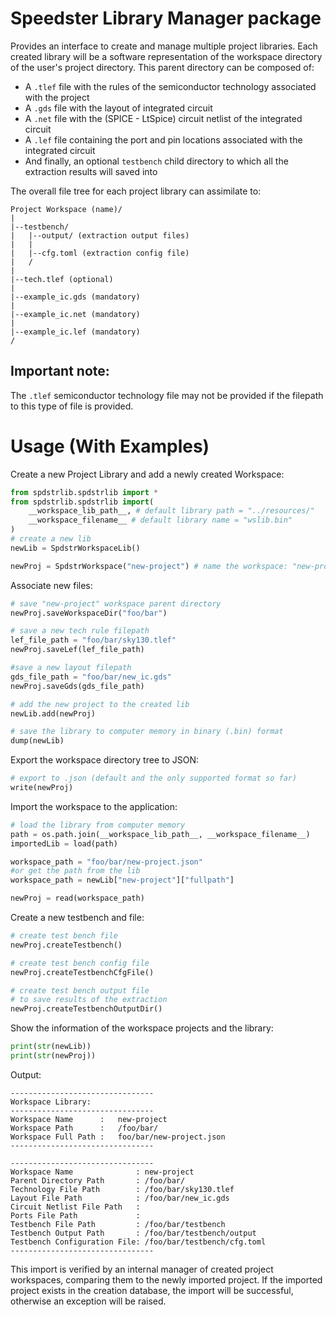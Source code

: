 # Speedster Library Manager package
Provides an interface to create and manage multiple project libraries.
Each created library will be a software representation of the workspace directory of the user's project directory. This parent directory can be composed of:
- A ```.tlef``` file with the rules of the semiconductor technology associated with the project
- A ```.gds``` file with the layout of integrated circuit
- A ```.net``` file with the (SPICE - LtSpice) circuit netlist of the integrated circuit
- A ```.lef``` file containing the port and pin locations associated with the integrated circuit
- And finally, an optional ```testbench``` child directory to which all the extraction results will saved into

The overall file tree for each project library can assimilate to:
```tree
Project Workspace (name)/
|
|--testbench/
|   |--output/ (extraction output files)
|   |
|   |--cfg.toml (extraction config file)
|   /
|
|--tech.tlef (optional)
|
|--example_ic.gds (mandatory)
|
|--example_ic.net (mandatory)
|
|--example_ic.lef (mandatory)
/
```

## Important note:

The ```.tlef``` semiconductor technology file may not be provided if the filepath to this type of file is provided.

# Usage (With Examples)
Create a new Project Library and add a newly created Workspace:
```Python
from spdstrlib.spdstrlib import *
from spdstrlib.spdstrlib import(
    __workspace_lib_path__, # default library path = "../resources/"
    __workspace_filename__ # default library name = "wslib.bin"
)
# create a new lib
newLib = SpdstrWorkspaceLib()

newProj = SpdstrWorkspace("new-project") # name the workspace: "new-project"
```

Associate new files:
```Python
# save "new-project" workspace parent directory
newProj.saveWorkspaceDir("foo/bar")

# save a new tech rule filepath
lef_file_path = "foo/bar/sky130.tlef"
newProj.saveLef(lef_file_path)

#save a new layout filepath
gds_file_path = "foo/bar/new_ic.gds"
newProj.saveGds(gds_file_path)

# add the new project to the created lib
newLib.add(newProj)

# save the library to computer memory in binary (.bin) format
dump(newLib)
```

Export the workspace directory tree to JSON:
```Python
# export to .json (default and the only supported format so far)
write(newProj)
``` 

Import the workspace to the application:
```Python
# load the library from computer memory
path = os.path.join(__workspace_lib_path__, __workspace_filename__)
importedLib = load(path)

workspace_path = "foo/bar/new-project.json"
#or get the path from the lib
workspace_path = newLib["new-project"]["fullpath"]

newProj = read(workspace_path)
```

Create a new testbench and file:
```Python
# create test bench file
newProj.createTestbench()

# create test bench config file
newProj.createTestbenchCfgFile()

# create test bench output file
# to save results of the extraction
newProj.createTestbenchOutputDir()
```


Show the information of the workspace projects and the library:
```Python
print(str(newLib))
print(str(newProj))
```
Output:
```
--------------------------------
Workspace Library:
--------------------------------
Workspace Name      :   new-project
Workspace Path      :   /foo/bar/
Workspace Full Path :   foo/bar/new-project.json
--------------------------------

--------------------------------
Workspace Name              : new-project
Parent Directory Path       : /foo/bar/
Technology File Path        : /foo/bar/sky130.tlef
Layout File Path            : /foo/bar/new_ic.gds
Circuit Netlist File Path   : 
Ports File Path             : 
Testbench File Path         : /foo/bar/testbench
Testbench Output Path       : /foo/bar/testbench/output
Testbench Configuration File: /foo/bar/testbench/cfg.toml
--------------------------------
```


This import is verified by an internal manager of created project workspaces, comparing them to the newly imported project. If the imported project exists in the creation database, the import will be successful, otherwise an exception will be raised.
